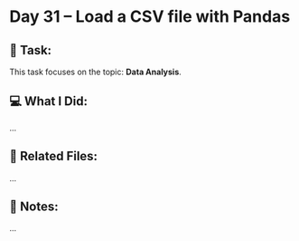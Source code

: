 # Day 31 – Load a CSV file with Pandas

## 🔧 Task:
This task focuses on the topic: **Data Analysis**.

## 💻 What I Did:
...

## 🔗 Related Files:
...

## 📝 Notes:
...
